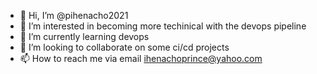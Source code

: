 - 👋 Hi, I’m @pihenacho2021
- 👀 I’m interested in becoming more techinical with the devops pipeline
- 🌱 I’m currently learning devops
- 💞️ I’m looking to collaborate on some ci/cd projects
- 📫 How to reach me via email ihenachoprince@yahoo.com

<!---
pihenacho2021/pihenacho2021 is a ✨ special ✨ repository because its `README.md` (this file) appears on your GitHub profile.
You can click the Preview link to take a look at your changes.
--->
